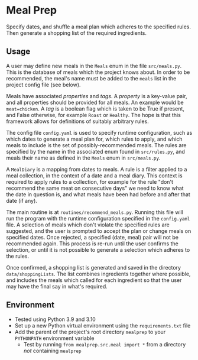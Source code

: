 # Meal Prep

Specify dates, and shuffle a meal plan which adheres to the specified rules. Then generate a shopping list of the required ingredients.

## Usage

A user may define new meals in the `Meals` enum in the file `src/meals.py`. This is the database of meals which the project knows about. In order to be recommended, the meal's name must be added to the `meals` list in the project config file (see below).

Meals have associated *properties* and *tags*. A *property* is a key-value pair, and all properties should be provided for all meals. An example would be `meat=chicken`. A *tag* is a boolean flag which is taken to be True if present, and False otherwise, for example `Roast` or `Healthy`. The hope is that this framework allows for definitions of suitably arbitrary rules.

The config file `config.yaml` is used to specify runtime configuration, such as which dates to generate a meal plan for, which rules to apply, and which meals to include is the set of possibly-recommended meals. The rules are specified by the name in the associated enum found in `src/rules.py`, and meals their name as defined in the `Meals` enum in `src/meals.py`.

A `MealDiary` is a mapping from dates to meals. A rule is a filter applied to a meal collection, in the context of a date and a meal diary. This context is required to apply rules to a collection, for example for the rule "don't recommend the same meat on consecutive days" we need to know what the date in question is, and what meals have been had before and after that date (if any).

The main routine is at `routines/recommend_meals.py`. Running this file will run the program with the runtime configuration specified in the `config.yaml` file. A selection of meals which don't violate the specified rules are suggested, and the user is prompted to accept the plan or change meals on specified dates. Once rejected, a specified (date, meal) pair will not be recommended again. This process is re-run until the user confirms the selection, or until it is not possible to generate a selection which adheres to the rules.

Once confirmed, a shopping list is generated and saved in the directory `data/shoppingLists`. The list combines ingredients together where possible, and includes the meals which called for each ingredient so that the user may have the final say in what's required.

## Environment

* Tested using Python 3.9 and 3.10
* Set up a new Python virtual environment using the `requirements.txt` file
* Add the parent of the project's root directory `mealprep` to your `PYTHONPATH` environment variable
	- Test by running `from mealprep.src.meal import *` from a directory *not* containing `mealprep`
